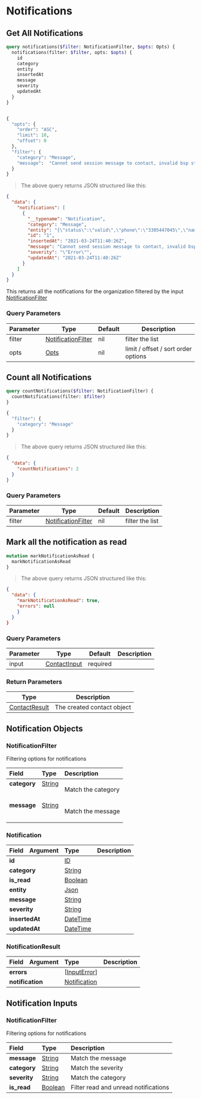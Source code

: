 # Notifications

## Get All Notifications

```graphql
query notifications($filter: NotificationFilter, $opts: Opts) {
  notifications(filter: $filter, opts: $opts) {
    id
    category
    entity
    insertedAt
    message
    severity
    updatedAt
  }
}


{
  "opts": {
    "order": "ASC",
    "limit": 10,
    "offset": 0
  },
  "filter": {
    "category": "Message",
    "message":  "Cannot send session message to contact, invalid bsp status."
  }
}
```

> The above query returns JSON structured like this:

```json
{
  "data": {
    "notifications": [
      {
        "__typename": "Notification",
        "category": "Message",
        "entity": "{\"status\":\"valid\",\"phone\":\"3305447045\",\"name\":\"Adelle Cavin\",\"last_message_at\":\"2021-03-24T09:50:22Z\",\"is_hsm\":null,\"id\":9,\"group_id\":null,\"flow_id\":null,\"bsp_status\":\"hsm\"}",
        "id": "1",
        "insertedAt": "2021-03-24T11:40:26Z",
        "message": "Cannot send session message to contact, invalid bsp status.",
        "severity": "\"Error\"",
        "updatedAt": "2021-03-24T11:40:26Z"
      }
    ]
  }
}
```

This returns all the notifications for the organization filtered by the input <a href="#Notificationfilter">NotificationFilter</a>

### Query Parameters

| Parameter | Type                                                 | Default | Description                         |
| --------- | ---------------------------------------------------- | ------- | ----------------------------------- |
| filter    | <a href="#Notificationfilter">NotificationFilter</a> | nil     | filter the list                     |
| opts      | <a href="#opts">Opts</a>                             | nil     | limit / offset / sort order options |

## Count all Notifications

```graphql
query countNotifications($filter: NotificationFilter) {
  countNotifications(filter: $filter)
}

{
  "filter": {
    "category": "Message"
  }
}
```

> The above query returns JSON structured like this:

```json
{
  "data": {
    "countNotifications": 2
  }
}
```

### Query Parameters

| Parameter | Type                                                 | Default | Description     |
| --------- | ---------------------------------------------------- | ------- | --------------- |
| filter    | <a href="#Notificationfilter">NotificationFilter</a> | nil     | filter the list |

## Mark all the notification as read

```graphql
mutation markNotificationAsRead {
  markNotificationAsRead
}
```

> The above query returns JSON structured like this:

```json
{
  "data": {
    "markNotificationAsRead": true,
    "errors": null
    }
  }
}
```

### Query Parameters

| Parameter | Type                                     | Default  | Description |
| --------- | ---------------------------------------- | -------- | ----------- |
| input     | <a href="#contactinput">ContactInput</a> | required |             |

### Return Parameters

| Type                                       | Description                |
| ------------------------------------------ | -------------------------- |
| <a href="#contactresult">ContactResult</a> | The created contact object |

## Notification Objects

### NotificationFilter

Filtering options for notifications

<table>
<thead>
<tr>
<th colspan="2" align="left">Field</th>
<th align="left">Type</th>
<th align="left">Description</th>
</tr>
</thead>
<tbody>
<tr>
<td colspan="2" valign="top"><strong>category</strong></td>
<td valign="top"><a href="#string">String</a></td>
<td>

Match the category

</td>
</tr>
<tr>
<td colspan="2" valign="top"><strong>message</strong></td>
<td valign="top"><a href="#string">String</a></td>
<td>

Match the message

</td>
</tr>
</td>
</tr>
</tbody>
</table>

### Notification

<table>
<thead>
<tr>
<th align="left">Field</th>
<th align="right">Argument</th>
<th align="left">Type</th>
<th align="left">Description</th>
</tr>
</thead>
<tbody>
<tr>
<td colspan="2" valign="top"><strong>id</strong></td>
<td valign="top"><a href="#id">ID</a></td>
<td></td>
</tr>
<tr>
<td colspan="2" valign="top"><strong>category</strong></td>
<td valign="top"><a href="#string">String</a></td>
<td></td>
</tr>

<tr>
<td colspan="2" valign="top"><strong>is_read</strong></td>
<td valign="top"><a href="#boolean">Boolean</a></td>
<td></td>
</tr>

<tr>
<td colspan="2" valign="top"><strong>entity</strong></td>
<td valign="top"><a href="#json">Json</a></td>
<td></td>
</tr>
<tr>
<td colspan="2" valign="top"><strong>message</strong></td>
<td valign="top"><a href="#string">String</a></td>
<td></td>
</tr>
<tr>
<td colspan="2" valign="top"><strong>severity</strong></td>
<td valign="top"><a href="#string">String</a></td>
<td></td>
</tr>
<tr>
<td colspan="2" valign="top"><strong>insertedAt</strong></td>
<td valign="top"><a href="#datetime">DateTime</a></td>
<td></td>
</tr>
<tr>
<td colspan="2" valign="top"><strong>updatedAt</strong></td>
<td valign="top"><a href="#datetime">DateTime</a></td>
<td></td>
</tr>
</tbody>
</table>

### NotificationResult

<table>
<thead>
<tr>
<th align="left">Field</th>
<th align="right">Argument</th>
<th align="left">Type</th>
<th align="left">Description</th>
</tr>
</thead>
<tbody>
<tr>
<td colspan="2" valign="top"><strong>errors</strong></td>
<td valign="top">[<a href="#inputerror">InputError</a>]</td>
<td></td>
</tr>
<tr>
<td colspan="2" valign="top"><strong>notification</strong></td>
<td valign="top"><a href="#notification">Notification</a></td>
<td></td>
</tr>
</tbody>
</table>

## Notification Inputs

### NotificationFilter

Filtering options for notifications

<table>
<thead>
<tr>
<th colspan="2" align="left">Field</th>
<th align="left">Type</th>
<th align="left">Description</th>
</tr>
</thead>
<tbody>
<tr>
<td colspan="2" valign="top"><strong>message</strong></td>
<td valign="top"><a href="#string">String</a></td>
<td>Match the message</td>
</tr>
<tr>
<td colspan="2" valign="top"><strong>category</strong></td>
<td valign="top"><a href="#string">String</a></td>
<td>Match the severity</td>
</tr>
<tr>
<td colspan="2" valign="top"><strong>severity</strong></td>
<td valign="top"><a href="#string">String</a></td>
<td>Match the category</td>
</tr>
<tr>
<td colspan="2" valign="top"><strong>is_read</strong></td>
<td valign="top"><a href="#boolean">Boolean</a></td>
<td>Filter read and unread notifications</td>
</tr>
</tbody>
</table>
